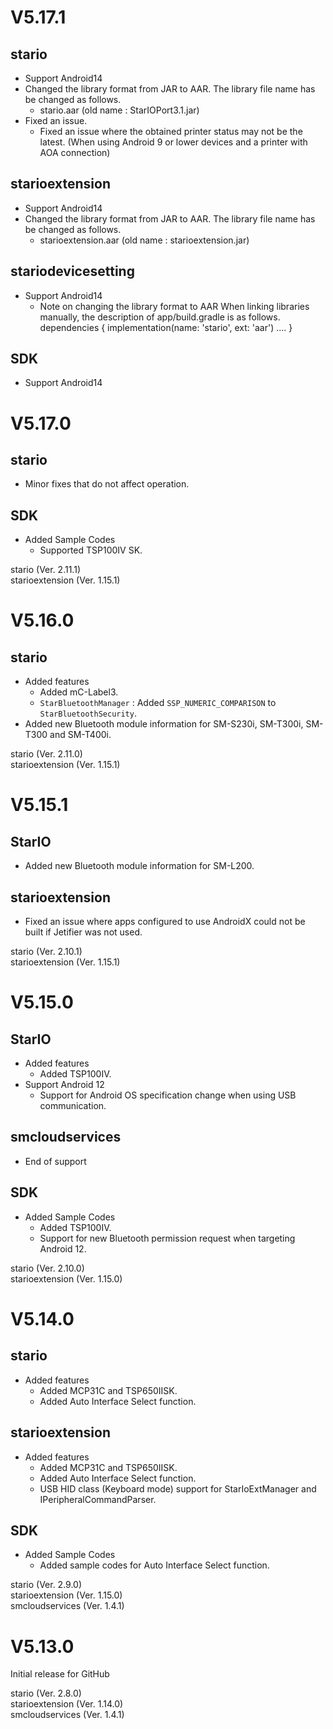 # V5.17.1

## stario
- Support Android14
- Changed the library format from JAR to AAR. The library file name has be changed as follows.
  * stario.aar (old name : StarIOPort3.1.jar)
- Fixed an issue.
  * Fixed an issue where the obtained printer status may not be the latest.
    (When using Android 9 or lower devices and a printer with AOA connection)

## starioextension
- Support Android14
- Changed the library format from JAR to AAR. The library file name has be changed as follows.
  * starioextension.aar (old name : starioextension.jar)

## stariodevicesetting
- Support Android14
  * Note on changing the library format to AAR
    When linking libraries manually, the description of app/build.gradle is as follows.
        dependencies {
             implementation(name: 'stario', ext: 'aar')
             ....
        }

## SDK
- Support Android14


# V5.17.0

## stario
- Minor fixes that do not affect operation.

## SDK
- Added Sample Codes
  * Supported TSP100IV SK.

stario (Ver. 2.11.1)  
starioextension (Ver. 1.15.1)


# V5.16.0

## stario
- Added features
  * Added mC-Label3.
  * `StarBluetoothManager` : Added `SSP_NUMERIC_COMPARISON` to `StarBluetoothSecurity`.
- Added new Bluetooth module information for SM-S230i, SM-T300i, SM-T300 and SM-T400i.

stario (Ver. 2.11.0)  
starioextension (Ver. 1.15.1)


# V5.15.1

## StarIO
- Added new Bluetooth module information for SM-L200.

## starioextension
- Fixed an issue where apps configured to use AndroidX could not be built if Jetifier was not used.

stario (Ver. 2.10.1)  
starioextension (Ver. 1.15.1)

# V5.15.0

## StarIO
- Added features
  * Added TSP100IV.
- Support Android 12
  * Support for Android OS specification change when using USB communication.

## smcloudservices
- End of support

## SDK
- Added Sample Codes
  * Added TSP100IV.
  * Support for new Bluetooth permission request when targeting Android 12.

stario (Ver. 2.10.0)  
starioextension (Ver. 1.15.0)


# V5.14.0

## stario
- Added features
  * Added MCP31C and TSP650IISK.
  * Added Auto Interface Select function.

## starioextension
- Added features
  * Added MCP31C and TSP650IISK.
  * Added Auto Interface Select function.
  * USB HID class (Keyboard mode) support for StarIoExtManager and IPeripheralCommandParser.

## SDK
- Added Sample Codes
  * Added sample codes for Auto Interface Select function.

stario (Ver. 2.9.0)  
starioextension (Ver. 1.15.0)  
smcloudservices (Ver. 1.4.1)


# V5.13.0

Initial release for GitHub

stario (Ver. 2.8.0)  
starioextension (Ver. 1.14.0)  
smcloudservices (Ver. 1.4.1)
